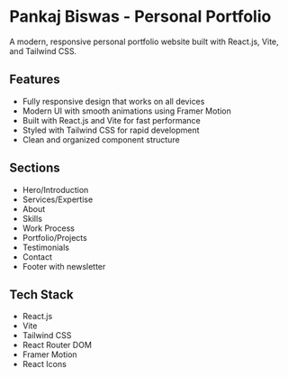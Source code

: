 # Pankaj Biswas - Personal Portfolio

A modern, responsive personal portfolio website built with React.js, Vite, and Tailwind CSS.

## Features

- Fully responsive design that works on all devices
- Modern UI with smooth animations using Framer Motion
- Built with React.js and Vite for fast performance
- Styled with Tailwind CSS for rapid development
- Clean and organized component structure

## Sections

- Hero/Introduction
- Services/Expertise
- About
- Skills
- Work Process
- Portfolio/Projects
- Testimonials
- Contact
- Footer with newsletter

## Tech Stack

- React.js
- Vite
- Tailwind CSS
- React Router DOM
- Framer Motion
- React Icons


